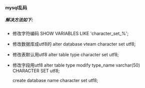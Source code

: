 #### mysql乱码
##### 解决方法如下:

- 修改字符编码
            SHOW VARIABLES LIKE 'character_set_%';
- 修改数据库成utf8的
    alter database vteam character set utf8;
- 修改表默认用utf8
    alter table type character set utf8;
- 修改字段用utf8
    alter table type modify type_name varchar(50) CHARACTER SET utf8;

    create database name character set utf8;